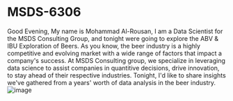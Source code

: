 # MSDS-6306
Good Evening, 
My name is Mohammad Al-Rousan, I am a Data Scientist for the MSDS Consulting Group, and tonight were going to explore the ABV & IBU Exploration of Beers. As you know, the beer industry is a highly competitive and evolving market with a wide range of factors that impact a company's success. At MSDS Consulting group, we specialize in leveraging data science to assist companies in quantitive decisions, drive innovation, to stay ahead of their respective industries. Tonight, I'd like to share insights we've gathered from a years' worth of data analysis in the beer industry. 
![image](https://user-images.githubusercontent.com/121700194/222940041-7287f0c0-609c-4f7d-8334-d8c836405b95.png)
